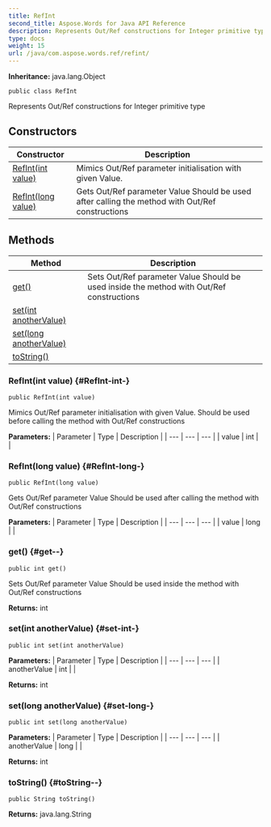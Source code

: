 ```yaml
---
title: RefInt
second_title: Aspose.Words for Java API Reference
description: Represents Out/Ref constructions for Integer primitive type
type: docs
weight: 15
url: /java/com.aspose.words.ref/refint/
---
```


**Inheritance:**
java.lang.Object
```
public class RefInt
```

Represents Out/Ref constructions for Integer primitive type
## Constructors

| Constructor | Description |
| --- | --- |
| [RefInt(int value)](#RefInt-int-) | Mimics Out/Ref parameter initialisation with given Value. |
| [RefInt(long value)](#RefInt-long-) | Gets Out/Ref parameter Value Should be used after calling the method with Out/Ref constructions |
## Methods

| Method | Description |
| --- | --- |
| [get()](#get--) | Sets Out/Ref parameter Value Should be used inside the method with Out/Ref constructions |
| [set(int anotherValue)](#set-int-) |  |
| [set(long anotherValue)](#set-long-) |  |
| [toString()](#toString--) |  |
### RefInt(int value) {#RefInt-int-}
```
public RefInt(int value)
```


Mimics Out/Ref parameter initialisation with given Value. Should be used before calling the method with Out/Ref constructions

**Parameters:**
| Parameter | Type | Description |
| --- | --- | --- |
| value | int |  |

### RefInt(long value) {#RefInt-long-}
```
public RefInt(long value)
```


Gets Out/Ref parameter Value Should be used after calling the method with Out/Ref constructions

**Parameters:**
| Parameter | Type | Description |
| --- | --- | --- |
| value | long |  |

### get() {#get--}
```
public int get()
```


Sets Out/Ref parameter Value Should be used inside the method with Out/Ref constructions

**Returns:**
int
### set(int anotherValue) {#set-int-}
```
public int set(int anotherValue)
```




**Parameters:**
| Parameter | Type | Description |
| --- | --- | --- |
| anotherValue | int |  |

**Returns:**
int
### set(long anotherValue) {#set-long-}
```
public int set(long anotherValue)
```




**Parameters:**
| Parameter | Type | Description |
| --- | --- | --- |
| anotherValue | long |  |

**Returns:**
int
### toString() {#toString--}
```
public String toString()
```




**Returns:**
java.lang.String
